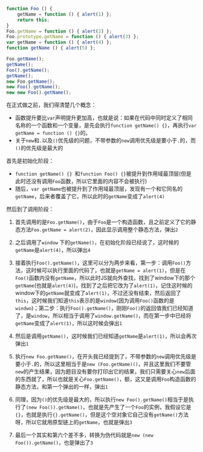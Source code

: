 ```javascript
function Foo () {
    getName = function () { alert(1) };
    return this;
}
Foo.getName = function () { alert(2) };
Foo.prototype.getName = function () { alert(3) };
var getName = function () { alert(4) };
function getName () { alert(5) };

Foo.getName();
getName();
Foo().getName();
getName();
new Foo.getName();
new Foo().getName();
new new Foo().getName();
```

在正式做之前，我们得清楚几个概念：

- 函数提升要比`var`声明提升更加高，也就是说：如果在代码中同时定义了相同名称的一个函数和一个变量，是先会执行`function getName() {}`，再执行`var getName = function () {}`的。
- 关于`new`和`.`以及`()`优先级的问题，不带参数的`new`调用优先级是要小于`.`的，而`()`的优先级是最大的

首先是初始化阶段：

- `function getName() {} `和`function Foo() {}`被提升到作用域最顶层(但是此时还没有调用`Foo`函数，所以它里面的内容不会被执行)
- 随后，`var getName`也被提升到了作用域最顶层，发现有一个和它同名的`getName`，后来者覆盖了它，所以此时的`getName`变成了`alert(4)`

然后到了调用阶段：

1. 首先调用的是`Foo.getName()`，由于`Foo`是一个构造函数，且之前定义了它的静态方法`Foo.getName = alert(2)`，因此显示调用整个静态方法，弹出`2`

2. 之后调用了`window` 下的`getName()`，在初始化阶段已经说了，这时候的`getName`是`alert(4)`，所以弹出`4`

3. 接着执行`Foo().getName()`，这里可以分为两步来看，第一步：调用`Foo()`方法，这时候可以执行里面的代码了，也就是`getName = alert(1)`，但是在`Foo()`函数内没有`getName`，所以此时JS就向外查找，找到了window下的那个`getName`(也就是`alert(4)`)，找到了之后把它改为了`alert(1)`，记住这时候的window下的`getName`就变成了`alert(1)`，不过还没有结束，然后返回了`this`，这时候我们知道`this`表示的是`window`(因为调用`Foo()`函数的是`windwo`)；第二步：执行`Foo().getName()`，刚刚`Foo()`的返回值我们已经知道了，是`window`，所以相当于调用了`window.getName()`，而在第一步中已经将`getName`变成了`alert(1)`，所以这时候会弹出`1`

4. 然后是调用`getName()`，这时候我们已经知道`getName`是`alert(1)`，所以会再次弹出`1`

5. 执行`new Foo.getName()`，在开头我已经提到了，不带参数的`new`调用优先级是要小于`.`的，所以这里相当于是`new (Foo.getName)()`，并且这里我们不要管`new`的产生结果，因为题目没有要你打印出它的结果，我们只需要关心`new`后面的东西就了，所以也就是关心`Foo.getName()`，额，这又是调用`Foo`构造函数的静态方法，和第一个弹出的一样，弹出`1`
6. 同理，因为`()`的优先级是最大的，所以执行`new Foo().getName()`相当于是执行了`(new Foo()).getName()`，也就是先产生了一个`Foo`的实例，我假设它是`{}`，也就是执行`{}.getName()`，但是这个空对象它自己没有`getName()`方法呀，所以它就用原型链上的`getName`，也就是弹出`3`
7. 最后一个其实和第六个差不多，转换为伪代码就是`new (new Foo()).getName()`，也是弹出了`3`